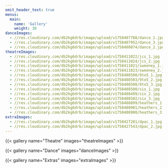 ```yaml
---
omit_header_text: true
menus:
  main:
    name: 'Gallery'
    weight: 30
danceImages:
  - //res.cloudinary.com/db2kg6drb/image/upload/v1758407788/dance_1.jpg
  - //res.cloudinary.com/db2kg6drb/image/upload/v1758407952/dance_3.jpg
  - //res.cloudinary.com/db2kg6drb/image/upload/v1758408074/dance_2.jpg
theatreImages:
  - //res.cloudinary.com/db2kg6drb/image/upload/v1758411022/jcs_1.jpg
  - //res.cloudinary.com/db2kg6drb/image/upload/v1758411024/jcs_2.jpg
  - //res.cloudinary.com/db2kg6drb/image/upload/v1758411021/sweeney_1.jpg
  - //res.cloudinary.com/db2kg6drb/image/upload/v1758411023/sweeney_2.jpg
  - //res.cloudinary.com/db2kg6drb/image/upload/v1758408500/9to5_1.jpg
  - //res.cloudinary.com/db2kg6drb/image/upload/v1758408503/9to5_2.jpg
  - //res.cloudinary.com/db2kg6drb/image/upload/v1758408500/9to5_3.jpg
  - //res.cloudinary.com/db2kg6drb/image/upload/v1758408500/six_1.jpg
  - //res.cloudinary.com/db2kg6drb/image/upload/v1758408499/six_2.jpg
  - //res.cloudinary.com/db2kg6drb/image/upload/v1758408502/six_3.jpg
  - //res.cloudinary.com/db2kg6drb/image/upload/v1758408899/heathers_1.jpg
  - //res.cloudinary.com/db2kg6drb/image/upload/v1758408901/heathers_2.jpg
  - //res.cloudinary.com/db2kg6drb/image/upload/v1758408900/heathers_3.jpg
extraImages:
  - //res.cloudinary.com/db2kg6drb/image/upload/v1758427281/dpac_1.jpg
  - //res.cloudinary.com/db2kg6drb/image/upload/v1758427543/dpac_2.jpg
---
```


{{< gallery name="Theatre" images="theatreImages" >}}

{{< gallery name="Dance" images="danceImages" >}}

{{< gallery name="Extras" images="extraImages" >}}